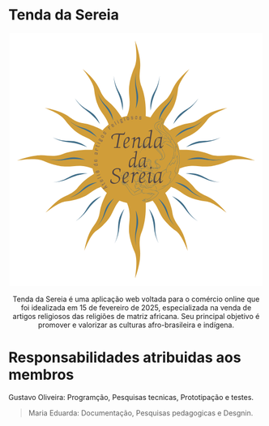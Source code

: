 #  Tenda da Sereia
<p align="center">
 <img style="font-align: center;" src="imagens/tenda da Sereia final.png">
 <p align="center">Tenda da Sereia é uma aplicação web voltada para o comércio online que foi idealizada em 15 de fevereiro de 2025, especializada na venda de artigos religiosos das religiões de matriz africana. Seu principal objetivo é promover e valorizar as culturas afro-brasileira e indígena.</p>

#  Responsabilidades atribuidas aos membros 
<p>Gustavo Oliveira: Programção, Pesquisas tecnicas, Prototipação e testes.</p>

> Maria Eduarda: Documentação, Pesquisas pedagogicas e Desgnin.


 

 
